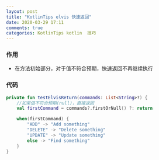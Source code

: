```yaml
---
layout: post
title: "KotlinTips elvis 快速返回"
date: 2020-03-29 17:11
comments: true
categories: KotlinTips kotlin  技巧 
---
```

### 作用
  * 在方法初始部分，对于值不符合预期，快速返回不再继续执行

<!--more-->

### 代码
```kotlin
private fun testElvisReturn(commands: List<String>?) {
    //如果值不符合预期(null)，直接返回
    val firstCommand = commands?.firstOrNull() ?: return

    when(firstCommand) {
        "ADD" -> "Add something"
        "DELETE" -> "Delete something"
        "UPDATE" -> "Update something"
        else -> "Find something"
    }
}
```
